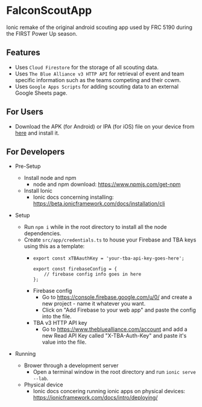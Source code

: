 # FalconScoutApp
Ionic remake of the original android scouting app used by FRC 5190 during the FIRST Power Up season.

## Features
- Uses `Cloud Firestore` for the storage of all scouting data.
- Uses `The Blue Alliance v3 HTTP API` for retrieval of event and team specific information such as the teams competing and their ccwm.
- Uses `Google Apps Scripts` for adding scouting data to an external Google Sheets page.
<!-- - Uses `Infragistics Ignite UI for Angular` for detailed graphs and filterable, pagable grids. -->

## For Users
- Download the APK (for Android) or IPA (for iOS) file on your device from [here](https://github.com/Link07109/FalconScoutApp/releases) and install it.

## For Developers
- Pre-Setup
  - Install node and npm
    - node and npm download: https://www.npmjs.com/get-npm
  - Install Ionic
    - Ionic docs concerning installing: https://beta.ionicframework.com/docs/installation/cli

- Setup
  - Run `npm i` while in the root directory to install all the node dependencies.
  - Create `src/app/credentials.ts` to house your Firebase and TBA keys using this as a template: 
    - ```
      export const xTBAauthKey = 'your-tba-api-key-goes-here';

      export const firebaseConfig = {
          // firebase config info goes in here
      };
    - Firebase config
      - Go to https://console.firebase.google.com/u/0/ and create a new project - name it whatever you want.
      - Click on "Add Firebase to your web app" and paste the config into the file.    
    - TBA v3 HTTP API key
      - Go to https://www.thebluealliance.com/account and add a new Read API Key called "X-TBA-Auth-Key" and paste it's value into the file.

- Running
  - Brower through a development server
    - Open a terminal window in the root directory and run `ionic serve --lab`.
  - Physical device
    - Ionic docs concering running ionic apps on physical devices: https://ionicframework.com/docs/intro/deploying/
